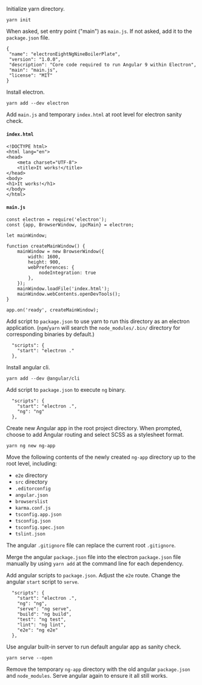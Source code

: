Initialize yarn directory.

```
yarn init
```

When asked, set entry point ("main") as `main.js`. If not asked, add it to
 the `package.json` file.

 ```
{
  "name": "electronEightNgNineBoilerPlate",
  "version": "1.0.0",
  "description": "Core code required to run Angular 9 within Electron",
  "main": "main.js",
  "license": "MIT"
} 
 ``` 

Install electron.

``` 
yarn add --dev electron
```

Add `main.js` and temporary `index.html` at root level for electron sanity
 check.

#### `index.html`

```
<!DOCTYPE html>
<html lang="en">
<head>
    <meta charset="UTF-8">
    <title>It works!</title>
</head>
<body>
<h1>It works!</h1>
</body>
</html>
```

#### `main.js`

```
const electron = require('electron');
const {app, BrowserWindow, ipcMain} = electron;

let mainWindow;

function createMainWindow() {
    mainWindow = new BrowserWindow({
        width: 1600,
        height: 900,
        webPreferences: {
            nodeIntegration: true
        },
    });
    mainWindow.loadFile('index.html');
    mainWindow.webContents.openDevTools();
}

app.on('ready', createMainWindow); 
```

Add script to `package.json` to use yarn to run this directory as an electron
application. (`npm`/`yarn` will search the `node_modules/.bin/` directory
for corresponding binaries by default.)

```
  "scripts": {
    "start": "electron ."
  }, 
```

Install angular cli.

```
yarn add --dev @angular/cli 
```

Add script to `package.json` to execute `ng` binary.

```
  "scripts": {
    "start": "electron .",
    "ng": "ng"
  },
```

Create new Angular app in the root project directory. When prompted, choose
to add Angular routing and select SCSS as a stylesheet format. 

```
yarn ng new ng-app 
```

Move the following contents of the newly created `ng-app` directory up to
the root level, including:

- `e2e` directory
- `src` directory
- `.editorconfig`
- `angular.json`
- `browserslist`
- `karma.conf.js`
- `tsconfig.app.json`
- `tsconfig.json`
- `tsconfig.spec.json`
- `tslint.json`

The angular `.gitignore` file can replace the current root `.gitignore`.

Merge the angular `package.json` file into the electron `package.json` file
manually by using `yarn add` at the command line for each dependency. 

Add angular scripts to `package.json`. Adjust the `e2e` route. Change the
angular `start` script to `serve`.

```
  "scripts": {
    "start": "electron .",
    "ng": "ng",
    "serve": "ng serve",
    "build": "ng build",
    "test": "ng test",
    "lint": "ng lint",
    "e2e": "ng e2e"
  }, 
```

Use angular built-in server to run default angular app as sanity check.

```
yarn serve --open 
```

Remove the temporary `ng-app` directory with the old angular `package.json` 
and `node_modules`. Serve angular again to ensure it all still works.




